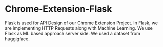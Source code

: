 # Chrome-Extension-Flask

Flask is used for API Design of our Chrome Extension Project. In Flask, we are implementing HTTP Requests along with Machine Learning. We use Flask as ML based approach server side. We used a dataset from huggigface. 
